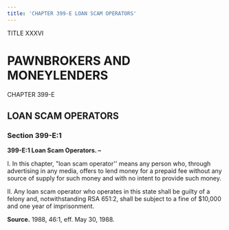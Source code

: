 ```yaml
---
title: 'CHAPTER 399-E LOAN SCAM OPERATORS'
---
```


TITLE XXXVI
                                             
PAWNBROKERS AND MONEYLENDERS
============================

CHAPTER 399-E
                                             
LOAN SCAM OPERATORS
-------------------

### Section 399-E:1

 **399-E:1 Loan Scam Operators. –**
                                             
 I. In this chapter, "loan scam operator'' means any person who,
through advertising in any media, offers to lend money for a prepaid fee
without any source of supply for such money and with no intent to
provide such money.
                                             
 II. Any loan scam operator who operates in this state shall be
guilty of a felony and, notwithstanding RSA 651:2, shall be subject to a
fine of 
                                             $10,000 and one year of imprisonment.

**Source.** 1988, 46:1, eff. May 30, 1988.
